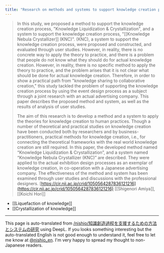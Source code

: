 ```yaml
---
title: "Research on methods and systems to support knowledge creation processes"
---
```


> In this study, we proposed a method to support the knowledge creation process, "Knowledge Liquidization & Crystallization", and a system to support the knowledge creation process, "[[Knowledge Nebula Crystallizer]] (KNC)". (KNC), a system to support the knowledge creation process, were proposed and constructed, and evaluated through user studies. However, in reality, there is no concrete way to apply the theory to practice, and there is a problem that people do not know what they should do for actual knowledge creation. However, in reality, there is no specific method to apply the theory to practice, and the problem arises that it is not clear what should be done for actual knowledge creation. Therefore, in order to show a practical path from "knowledge sharing to collaborative creation," this study tackled the problem of supporting the knowledge creation process by using the event design process as a subject through a joint research with an actual advertising company. This paper describes the proposed method and system, as well as the results of analysis of user studies.
>
>  The aim of this research is to develop a method and a system to apply the theories for knowledge creation to human practices. Though a number of theoretical and practical studies on knowledge creation have been conducted both by researchers and by business-practitioners, practical methods for knowledge creation, i.e., for connecting the theoretical frameworks with the real world knowledge creation are still required. In this paper, the developed method named “Knowledge Liquidization & Crystallization”, and a system named “Knowledge Nebula Crystallizer (KNC)” are described. They were applied to the actual exhibition design processes as an exemplar of knowledge creation, in co-operation with a Japanese advertising company. The effectiveness of the method and system has been examined through user studies and discussions with the professional designers.
[https://cir.nii.ac.jp/crid/1050564287836121216](https://cir.nii.ac.jp/crid/1050564287836121216)
[[Shigenori Amiya]], [[Koichi Hori]]

- [[Liquefaction of knowledge]]
- [[Crystallization of knowledge]]

---
This page is auto-translated from [/nishio/知識創造過程を支援するための方法とシステムの研究](https://scrapbox.io/nishio/知識創造過程を支援するための方法とシステムの研究) using DeepL. If you looks something interesting but the auto-translated English is not good enough to understand it, feel free to let me know at [@nishio_en](https://twitter.com/nishio_en). I'm very happy to spread my thought to non-Japanese readers.